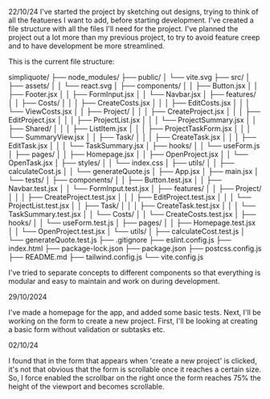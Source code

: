 22/10/24
I've started the project by sketching out designs, trying to think of all the featueres I want to add, before starting development. I've created a file structure with all the files I'll need for the project. I've planned the project out a lot more than my previous project, to try to avoid feature creep and to have development be more streamlined.

This is the current file structure:

simpliquote/
├── node_modules/
├── public/
│ └── vite.svg
├── src/
│ ├── assets/
│ │ └── react.svg
│ ├── components/
│ │ ├── Button.jsx
│ │ ├── Footer.jsx
│ │ ├── FormInput.jsx
│ │ └── Navbar.jsx
│ ├── features/
│ │ ├── Costs/
│ │ │ ├── CreateCosts.jsx
│ │ │ ├── EditCosts.jsx
│ │ │ └── ViewCosts.jsx
│ │ ├── Project/
│ │ │ ├── CreateProject.jsx
│ │ │ ├── EditProject.jsx
│ │ │ ├── ProjectList.jsx
│ │ │ └── ProjectSummary.jsx
│ │ ├── Shared/
│ │ │ ├── ListItem.jsx
│ │ │ ├── ProjectTaskForm.jsx
│ │ │ └── SummaryView.jsx
│ │ ├── Task/
│ │ │ ├── CreateTask.jsx
│ │ │ ├── EditTask.jsx
│ │ │ └── TaskSummary.jsx
│ ├── hooks/
│ │ └── useForm.js
│ ├── pages/
│ │ ├── Homepage.jsx
│ │ ├── OpenProject.jsx
│ │ └── OpenTask.jsx
│ ├── styles/
│ │ └── index.css
│ ├── utils/
│ │ ├── calculateCost.js
│ │ └── generateQuote.js
│ ├── App.jsx
│ ├── main.jsx
│ └── tests/
│ ├── components/
│ │ ├── Button.test.jsx
│ │ ├── Navbar.test.jsx
│ │ └── FormInput.test.jsx
│ ├── features/
│ │ ├── Project/
│ │ │ ├── CreateProject.test.jsx
│ │ │ ├── EditProject.test.jsx
│ │ │ └── ProjectList.test.jsx
│ │ ├── Task/
│ │ │ ├── CreateTask.test.jsx
│ │ │ └── TaskSummary.test.jsx
│ │ └── Costs/
│ │ └── CreateCosts.test.jsx
│ ├── hooks/
│ │ └── useForm.test.js
│ ├── pages/
│ │ ├── Homepage.test.jsx
│ │ └── OpenProject.test.jsx
│ └── utils/
│ ├── calculateCost.test.js
│ └── generateQuote.test.js
├── .gitignore
├── eslint.config.js
├── index.html
├── package-lock.json
├── package.json
├── postcss.config.js
├── README.md
├── tailwind.config.js
└── vite.config.js

I've tried to separate concepts to different components so that everything is modular and easy to maintain and work on during development.

29/10/2024

I've made a homepage for the app, and added some basic tests.
Next, I'll be working on the form to create a new project. First, I'll be looking at creating a basic form without validation or subtasks etc.

02/10/24

I found that in the form that appears when 'create a new project' is clicked, it's not that obvious that the form is scrollable once it reaches a certain size. So, I force enabled the scrollbar on the right once the form reaches 75% the height of the viewport and becomes scrollable.
